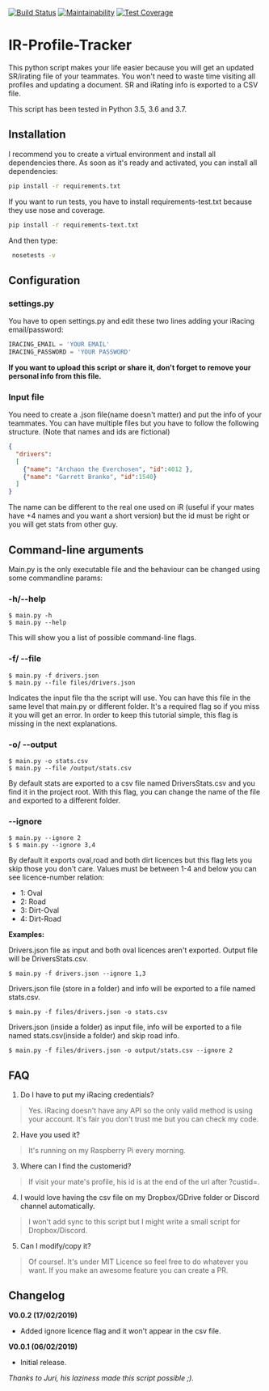 [![Build Status](https://travis-ci.com/Che931/ir_profile_tracker.svg?branch=master)](https://travis-ci.com/Che931/ir_profile_tracker)
[![Maintainability](https://api.codeclimate.com/v1/badges/72db40f438c835176f06/maintainability)](https://codeclimate.com/github/Che931/ir_profile_tracker/maintainability)
[![Test Coverage](https://api.codeclimate.com/v1/badges/72db40f438c835176f06/test_coverage)](https://codeclimate.com/github/Che931/ir_profile_tracker/test_coverage)

# IR-Profile-Tracker

This python script makes your life easier because you will get an updated SR/irating file of your teammates.
You won't need to waste time visiting all profiles and updating a document. SR and iRating info is exported to a CSV
file. 

This script has been tested in Python 3.5, 3.6 and 3.7.

## Installation

I recommend you to create a virtual environment and install all dependencies there. As soon as it's ready and activated,
you can install all dependencies:

```bash
pip install -r requirements.txt
```

If you want to run tests, you have to install requirements-test.txt because they use nose and coverage.

```bash
pip install -r requirements-text.txt
```

And then type:
```bash
 nosetests -v
```

## Configuration

### settings.py
You have to open settings.py and edit these two lines adding your iRacing email/password:
```python
IRACING_EMAIL = 'YOUR EMAIL'
IRACING_PASSWORD = 'YOUR PASSWORD'
```
__If you want to upload this script or share it, don't forget to remove your personal info from this file.__

### Input file
You need to create a .json file(name doesn't matter) and put the info of your teammates. You can have multiple files but 
you have to follow the following structure. (Note that names and ids are fictional)
```json
{
  "drivers":
  [
    {"name": "Archaon the Everchosen", "id":4012 },
    {"name": "Garrett Branko", "id":1540}
  ]
}
```
The name can be different to the real one used on iR (useful if your mates have +4 names and you want a short version) but 
the id must be right or you will get stats from other guy.

## Command-line arguments
Main.py is the only executable file and the behaviour can be changed using some commandline params:

### -h/--help

```
$ main.py -h 
$ main.py --help
```
This will show you a list of possible command-line flags.

### -f/ --file
```
$ main.py -f drivers.json 
$ main.py --file files/drivers.json
```

Indicates the input file tha the script will use. You can have this file in the same level that main.py or different folder.
It's a required flag so if you miss it you will get an error. In order to keep this tutorial simple, this flag is missing in the next explanations. 

### -o/ --output
```
$ main.py -o stats.csv 
$ main.py --file /output/stats.csv
```

By default stats are exported to a csv file named DriversStats.csv and you find it in the project root. With this flag,
you can change the name of the file and exported to a different folder.


### --ignore
```
$ main.py --ignore 2
$ $ main.py --ignore 3,4
```

By default it exports oval,road and both dirt licences but this flag lets you skip those you don't care. Values must be
between 1-4 and below you can see licence-number relation:

* 1: Oval
* 2: Road
* 3: Dirt-Oval
* 4: Dirt-Road

__Examples:__

Drivers.json file as input and both oval licences aren't exported. Output file will be DriversStats.csv.
```
$ main.py -f drivers.json --ignore 1,3
```

Drivers.json file (store in a folder) and info will be exported to a file named stats.csv.
```
$ main.py -f files/drivers.json -o stats.csv
```

Drivers.json (inside a folder) as input file, info will be exported to a file named stats.csv(inside a folder) and skip road info.
```
$ main.py -f files/drivers.json -o output/stats.csv --ignore 2
```


## FAQ

1. Do I have to put my iRacing credentials?

>Yes. iRacing doesn't have any API so the only valid method is using your account. It's fair you don't trust me but you can check my code.

2. Have you used it?

>It's running on my Raspberry Pi every morning. 

3. Where can I find the customerid?

>If visit your mate's profile, his id is at the end of the url after ?custid=.

4. I would love having the csv file on my Dropbox/GDrive folder or Discord channel automatically.

> I won't add sync to this script but I might write a small script for Dropbox/Discord.

5. Can I modify/copy it?

> Of course!. It's under MIT Licence so feel free to do whatever you want. If you make an awesome feature you can create a PR.


## Changelog

__V0.0.2 (17/02/2019)__

* Added ignore licence flag and it won't appear in the csv file. 

__V0.0.1 (06/02/2019)__

* Initial release.


*Thanks to Juri, his laziness made this script possible ;).*


 

